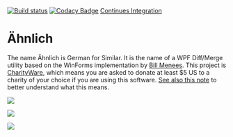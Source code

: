 [![Build status](https://ci.appveyor.com/api/projects/status/g3el3ao3rdf6kvp1?svg=true)](https://ci.appveyor.com/project/Dirkster99/aehnlich)
[![Codacy Badge](https://api.codacy.com/project/badge/Grade/4150b6ac353a47abae679c1f29827d13)](https://www.codacy.com?utm_source=github.com&amp;utm_medium=referral&amp;utm_content=Dirkster99/Diff&amp;utm_campaign=Badge_Grade) [Continues Integration](https://ci.appveyor.com/project/Dirkster99/aehnlich/build/artifacts)

# Ähnlich
The name Ähnlich is German for Similar. It is the name of a WPF Diff/Merge utility based on the WinForms implementation by [Bill Menees](http://menees.com/). This project is [CharityWare](http://charityware.info/), which means you are asked to donate at least $5 US to a charity of your choice if you are using this software. [See also this note](https://github.com/Dirkster99/Aehnlich/blob/master/source/AehnlichLib/Docs/Readme.txt) to better understand what this means.

![](https://raw.githubusercontent.com/Dirkster99/Aehnlich/master/source/00%20Docs/%C3%84hnlichDemo.png)

![](https://raw.githubusercontent.com/Dirkster99/Aehnlich/master/source/00%20Docs/%C3%84hnlich1.png)

![](https://raw.githubusercontent.com/Dirkster99/Aehnlich/master/source/00%20Docs/%C3%84hnlich2.png)
